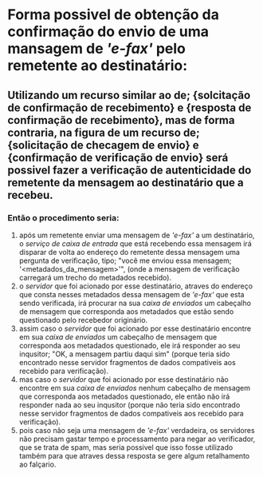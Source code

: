 # Forma possivel de obtenção da confirmação do envio de uma mansagem de *'e-fax'* pelo remetente ao destinatário:  

## Utilizando um recurso similar ao de; {solcitação de confirmação de recebimento} e {resposta de confirmação de recebimento}, mas de forma contraria, na figura de um recurso de; {solicitação de checagem de envio} e {confirmação de verificação de envio} será possivel fazer a verificação de autenticidade do remetente da mensagem ao destinatário que a recebeu.  

### Então o procedimento seria:  
1. após um remetente enviar uma mensagem de *'e-fax'* a um destinatário, o _serviço de caixa de entrada_ que está recebendo essa mensagem irá disparar de volta ao endereço do remetente dessa mensagem uma pergunta de verificação, tipo; "você me enviou essa mensagem; '<metadados_da_mensagem>'", (onde a mensagem de verificação carregará um trecho do metadados recebido).
2. o _servidor_ que foi acionado por esse destinatário, atraves do endereço que consta nesses metadados dessa mensagem de *'e-fax'* que esta sendo verificada, irá procurar na sua _caixa de enviados_ um cabeçalho de mensagem que corresponda aos metadados que estão sendo questionado pelo recebedor originário.
3. assim caso o _servidor_ que foi acionado por esse destinatário encontre em sua _caixa de enviados_ um cabeçalho de mensagem que corresponda aos metadados questionado, ele irá responder ao seu inqusitor; "OK, a mensagem partiu daqui sim" (porque teria sido encontrado nesse servidor fragmentos de dados compativeis aos recebido para verificação).
4. mas caso o  _servidor_ que foi acionado por esse destinatário não encontre em sua _caixa de enviados_ nenhum cabeçalho de mensagem que corresponda aos metadados questionado, ele então não irá responder nada ao seu inqusitor (porque não teria sido encontrado nesse servidor fragmentos de dados compativeis aos recebido para verificação).
5. pois caso não seja uma mensagem de *'e-fax'* verdadeira, os servidores não precisam gastar tempo e processamento para negar ao verificador, que se trata de spam, mas seria possivel que isso fosse utilizado também para que atraves dessa resposta se gere algum retalhamento ao falçario.  
  
   
